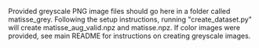 Provided greyscale PNG image files should go here in a folder called matisse_grey.  Following the setup instructions, running "create_dataset.py" will create matisse_aug_valid.npz and matisse.npz.  If color images were provided, see main README for instructions on creating greyscale images.
